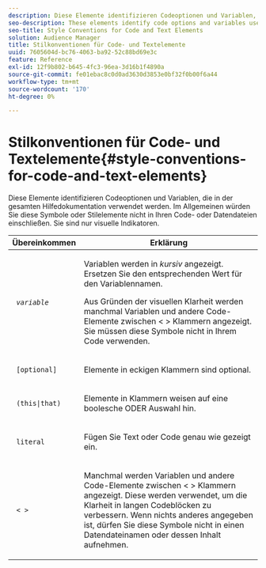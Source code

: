```yaml
---
description: Diese Elemente identifizieren Codeoptionen und Variablen, die in der gesamten Hilfedokumentation verwendet werden. Im Allgemeinen würden Sie diese Symbole oder Stilelemente nicht in Ihren Code- oder Datendateien einschließen. Sie sind nur visuelle Indikatoren.
seo-description: These elements identify code options and variables used throughout the help documentation. Generally, you would not include these symbols or style elements in your code or data files. They're visual indicators only.
seo-title: Style Conventions for Code and Text Elements
solution: Audience Manager
title: Stilkonventionen für Code- und Textelemente
uuid: 7605604d-bc76-4063-ba92-52c88bd69e3c
feature: Reference
exl-id: 12f9b802-b645-4fc3-96ea-3d16b1f4890a
source-git-commit: fe01ebac8c0d0ad3630d3853e0bf32f0b00f6a44
workflow-type: tm+mt
source-wordcount: '170'
ht-degree: 0%

---
```


# Stilkonventionen für Code- und Textelemente{#style-conventions-for-code-and-text-elements}

Diese Elemente identifizieren Codeoptionen und Variablen, die in der gesamten Hilfedokumentation verwendet werden. Im Allgemeinen würden Sie diese Symbole oder Stilelemente nicht in Ihren Code- oder Datendateien einschließen. Sie sind nur visuelle Indikatoren.

<table id="table_EBEF9490D90041BD8B7ABE3AF1AF35B6"> 
 <thead> 
  <tr> 
   <th colname="col1" class="entry"> Übereinkommen </th> 
   <th colname="col2" class="entry"> Erklärung </th> 
  </tr> 
 </thead>
 <tbody> 
  <tr> 
   <td colname="col1"> <p> <code> <i>variable</i> </code> </p> </td> 
   <td colname="col2"> <p>Variablen werden in <i>kursiv</i> angezeigt. Ersetzen Sie den entsprechenden Wert für den Variablennamen. </p> <p>Aus Gründen der visuellen Klarheit werden manchmal Variablen und andere Code-Elemente zwischen &lt; &gt; Klammern angezeigt. Sie müssen diese Symbole nicht in Ihrem Code verwenden. </p> </td> 
  </tr> 
  <tr> 
   <td colname="col1"> <p> <code> [optional]</code> </p> </td> 
   <td colname="col2"> <p>Elemente in eckigen Klammern sind optional. </p> </td> 
  </tr> 
  <tr> 
   <td colname="col1"> <p> <code> (this|that) </code> </p> </td> 
   <td colname="col2"> <p>Elemente in Klammern weisen auf eine boolesche <span class="wintitle"> ODER</span> Auswahl hin. </p> </td> 
  </tr> 
  <tr> 
   <td colname="col1"> <p> <code> literal</code> </p> </td> 
   <td colname="col2"> <p>Fügen Sie Text oder Code genau wie gezeigt ein. </p> </td> 
  </tr> 
  <tr> 
   <td colname="col1"> <p> <code> &lt; &gt;</code> </p> </td> 
   <td colname="col2"> <p>Manchmal werden Variablen und andere Code-Elemente zwischen &lt; &gt; Klammern angezeigt. Diese werden verwendet, um die Klarheit in langen Codeblöcken zu verbessern. Wenn nichts anderes angegeben ist, dürfen Sie diese Symbole nicht in einen Datendateinamen oder dessen Inhalt aufnehmen. </p> </td> 
  </tr> 
 </tbody> 
</table>
